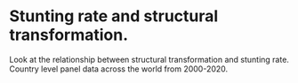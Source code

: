 # Stunting rate and structural transformation.
Look at the relationship between structural transformation and stunting rate. 
Country level panel data across the world from 2000-2020.
